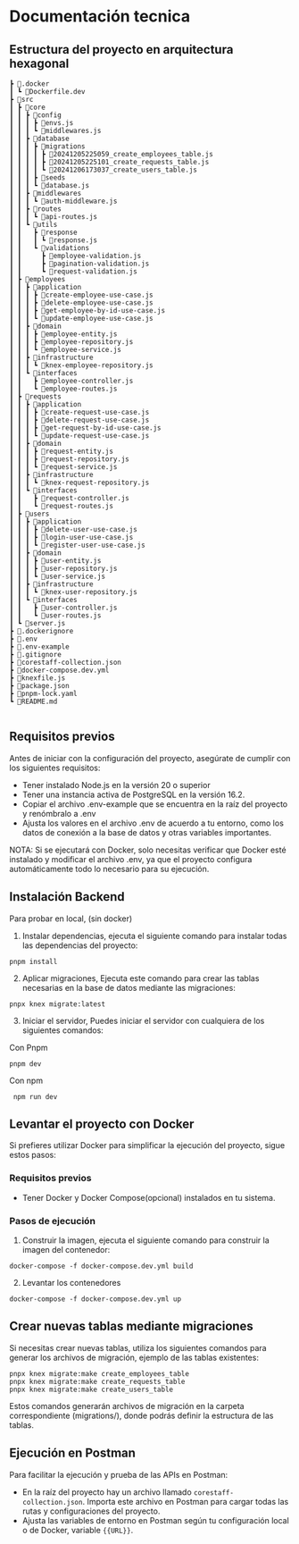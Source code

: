 
# Documentación tecnica

## Estructura del proyecto en arquitectura hexagonal
```
┣ 📂.docker
┃ ┗ 📜Dockerfile.dev
┣ 📂src
┃ ┣ 📂core
┃ ┃ ┣ 📂config
┃ ┃ ┃ ┣ 📜envs.js
┃ ┃ ┃ ┗ 📜middlewares.js
┃ ┃ ┣ 📂database
┃ ┃ ┃ ┣ 📂migrations
┃ ┃ ┃ ┃ ┣ 📜20241205225059_create_employees_table.js
┃ ┃ ┃ ┃ ┣ 📜20241205225101_create_requests_table.js
┃ ┃ ┃ ┃ ┗ 📜20241206173037_create_users_table.js
┃ ┃ ┃ ┣ 📂seeds
┃ ┃ ┃ ┗ 📜database.js
┃ ┃ ┣ 📂middlewares
┃ ┃ ┃ ┗ 📜auth-middleware.js
┃ ┃ ┣ 📂routes
┃ ┃ ┃ ┗ 📜api-routes.js
┃ ┃ ┗ 📂utils
┃ ┃   ┣ 📂response
┃ ┃   ┃ ┗ 📜response.js
┃ ┃   ┗ 📂validations
┃ ┃     ┣ 📜employee-validation.js
┃ ┃     ┣ 📜pagination-validation.js
┃ ┃     ┗ 📜request-validation.js
┃ ┣ 📂employees
┃ ┃ ┣ 📂application
┃ ┃ ┃ ┣ 📜create-employee-use-case.js
┃ ┃ ┃ ┣ 📜delete-employee-use-case.js
┃ ┃ ┃ ┣ 📜get-employee-by-id-use-case.js
┃ ┃ ┃ ┗ 📜update-employee-use-case.js
┃ ┃ ┣ 📂domain
┃ ┃ ┃ ┣ 📜employee-entity.js
┃ ┃ ┃ ┣ 📜employee-repository.js
┃ ┃ ┃ ┗ 📜employee-service.js
┃ ┃ ┣ 📂infrastructure
┃ ┃ ┃ ┗ 📜knex-employee-repository.js
┃ ┃ ┗ 📂interfaces
┃ ┃   ┣ 📜employee-controller.js
┃ ┃   ┗ 📜employee-routes.js
┃ ┣ 📂requests
┃ ┃ ┣ 📂application
┃ ┃ ┃ ┣ 📜create-request-use-case.js
┃ ┃ ┃ ┣ 📜delete-request-use-case.js
┃ ┃ ┃ ┣ 📜get-request-by-id-use-case.js
┃ ┃ ┃ ┗ 📜update-request-use-case.js
┃ ┃ ┣ 📂domain
┃ ┃ ┃ ┣ 📜request-entity.js
┃ ┃ ┃ ┣ 📜request-repository.js
┃ ┃ ┃ ┗ 📜request-service.js
┃ ┃ ┣ 📂infrastructure
┃ ┃ ┃ ┗ 📜knex-request-repository.js
┃ ┃ ┗ 📂interfaces
┃ ┃   ┣ 📜request-controller.js
┃ ┃   ┗ 📜request-routes.js
┃ ┣ 📂users
┃ ┃ ┣ 📂application
┃ ┃ ┃ ┣ 📜delete-user-use-case.js
┃ ┃ ┃ ┣ 📜login-user-use-case.js
┃ ┃ ┃ ┗ 📜register-user-use-case.js
┃ ┃ ┣ 📂domain
┃ ┃ ┃ ┣ 📜user-entity.js
┃ ┃ ┃ ┣ 📜user-repository.js
┃ ┃ ┃ ┗ 📜user-service.js
┃ ┃ ┣ 📂infrastructure
┃ ┃ ┃ ┗ 📜knex-user-repository.js
┃ ┃ ┗ 📂interfaces
┃ ┃   ┣ 📜user-controller.js
┃ ┃   ┗ 📜user-routes.js
┃ ┗ 📜server.js
┣ 📜.dockerignore
┣ 📜.env
┣ 📜.env-example
┣ 📜.gitignore
┣ 📜corestaff-collection.json
┣ 📜docker-compose.dev.yml
┣ 📜knexfile.js
┣ 📜package.json
┣ 📜pnpm-lock.yaml
┗ 📜README.md


```

## Requisitos previos

Antes de iniciar con la configuración del proyecto, asegúrate de cumplir con los siguientes requisitos:

  - Tener instalado Node.js en la versión 20 o superior
  - Tener una instancia activa de PostgreSQL en la versión 16.2. 
  - Copiar el archivo .env-example que se encuentra en la raíz del proyecto y renómbralo a .env
  - Ajusta los valores en el archivo .env de acuerdo a tu entorno, como los datos de conexión a la base de datos y otras variables importantes.

NOTA: Si se ejecutará con Docker, solo necesitas verificar que Docker esté instalado y modificar el archivo .env, ya que el proyecto configura automáticamente todo lo necesario para su ejecución.

## Instalación Backend
Para probar en local, (sin docker)

1. Instalar dependencias, ejecuta el siguiente comando para instalar todas las dependencias del proyecto:
```
pnpm install
```

2. Aplicar migraciones, Ejecuta este comando para crear las tablas necesarias en la base de datos mediante las migraciones:
``` 
pnpx knex migrate:latest
```

3. Iniciar el servidor, Puedes iniciar el servidor con cualquiera de los siguientes comandos:


Con Pnpm
```
pnpm dev
```
Con npm
```
 npm run dev  
```

## Levantar el proyecto con Docker

Si prefieres utilizar Docker para simplificar la ejecución del proyecto, sigue estos pasos:

### Requisitos previos
  - Tener Docker y Docker Compose(opcional) instalados en tu sistema.

### Pasos de ejecución

1. Construir la imagen, ejecuta el siguiente comando para construir la imagen del contenedor:
```
docker-compose -f docker-compose.dev.yml build
```
2. Levantar los contenedores 
```
docker-compose -f docker-compose.dev.yml up
```

## Crear nuevas tablas mediante migraciones
Si necesitas crear nuevas tablas, utiliza los siguientes comandos para generar los archivos de migración, ejemplo de las tablas existentes: 
```
pnpx knex migrate:make create_employees_table
pnpx knex migrate:make create_requests_table
pnpx knex migrate:make create_users_table
```
Estos comandos generarán archivos de migración en la carpeta correspondiente (migrations/), donde podrás definir la estructura de las tablas.


## Ejecución en Postman

Para facilitar la ejecución y prueba de las APIs en Postman:

  - En la raíz del proyecto hay un archivo llamado ```corestaff-collection.json```.
Importa este archivo en Postman para cargar todas las rutas y configuraciones del proyecto.
  - Ajusta las variables de entorno en Postman según tu configuración local o de Docker, variable ```{{URL}}```.